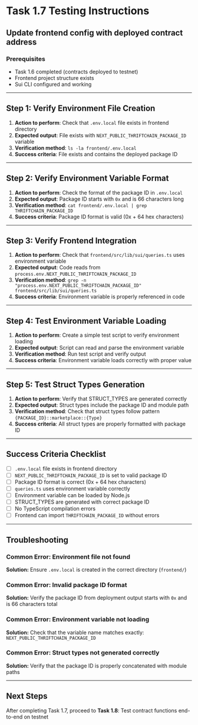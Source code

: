 # Task 1.7 Testing Instructions
## Update frontend config with deployed contract address

### Prerequisites
- Task 1.6 completed (contracts deployed to testnet)
- Frontend project structure exists
- Sui CLI configured and working

---

## Step 1: Verify Environment File Creation

1. **Action to perform**: Check that `.env.local` file exists in frontend directory
2. **Expected output**: File exists with `NEXT_PUBLIC_THRIFTCHAIN_PACKAGE_ID` variable
3. **Verification method**: `ls -la frontend/.env.local`
4. **Success criteria**: File exists and contains the deployed package ID

---

## Step 2: Verify Environment Variable Format

1. **Action to perform**: Check the format of the package ID in `.env.local`
2. **Expected output**: Package ID starts with `0x` and is 66 characters long
3. **Verification method**: `cat frontend/.env.local | grep THRIFTCHAIN_PACKAGE_ID`
4. **Success criteria**: Package ID format is valid (0x + 64 hex characters)

---

## Step 3: Verify Frontend Integration

1. **Action to perform**: Check that `frontend/src/lib/sui/queries.ts` uses environment variable
2. **Expected output**: Code reads from `process.env.NEXT_PUBLIC_THRIFTCHAIN_PACKAGE_ID`
3. **Verification method**: `grep -n "process.env.NEXT_PUBLIC_THRIFTCHAIN_PACKAGE_ID" frontend/src/lib/sui/queries.ts`
4. **Success criteria**: Environment variable is properly referenced in code

---

## Step 4: Test Environment Variable Loading

1. **Action to perform**: Create a simple test script to verify environment loading
2. **Expected output**: Script can read and parse the environment variable
3. **Verification method**: Run test script and verify output
4. **Success criteria**: Environment variable loads correctly with proper value

---

## Step 5: Test Struct Types Generation

1. **Action to perform**: Verify that STRUCT_TYPES are generated correctly
2. **Expected output**: Struct types include the package ID and module path
3. **Verification method**: Check that struct types follow pattern `{PACKAGE_ID}::marketplace::{Type}`
4. **Success criteria**: All struct types are properly formatted with package ID

---

## Success Criteria Checklist

- [ ] `.env.local` file exists in frontend directory
- [ ] `NEXT_PUBLIC_THRIFTCHAIN_PACKAGE_ID` is set to valid package ID
- [ ] Package ID format is correct (0x + 64 hex characters)
- [ ] `queries.ts` uses environment variable correctly
- [ ] Environment variable can be loaded by Node.js
- [ ] STRUCT_TYPES are generated with correct package ID
- [ ] No TypeScript compilation errors
- [ ] Frontend can import `THRIFTCHAIN_PACKAGE_ID` without errors

---

## Troubleshooting

### Common Error: Environment file not found
**Solution:** Ensure `.env.local` is created in the correct directory (`frontend/`)

### Common Error: Invalid package ID format
**Solution:** Verify the package ID from deployment output starts with `0x` and is 66 characters total

### Common Error: Environment variable not loading
**Solution:** Check that the variable name matches exactly: `NEXT_PUBLIC_THRIFTCHAIN_PACKAGE_ID`

### Common Error: Struct types not generated correctly
**Solution:** Verify that the package ID is properly concatenated with module paths

---

## Next Steps

After completing Task 1.7, proceed to **Task 1.8**: Test contract functions end-to-end on testnet
